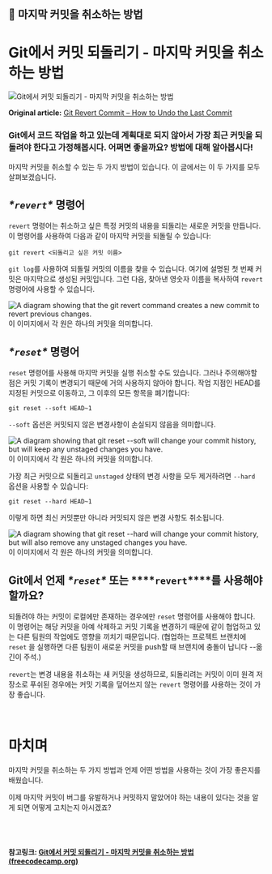 ## 🛟 마지막 커밋을 취소하는 방법

# Git에서 커밋 되돌리기 - 마지막 커밋을 취소하는 방법

![Git에서 커밋 되돌리기 - 마지막 커밋을 취소하는 방법](https://www.freecodecamp.org/korean/news/content/images/size/w2000/2022/11/pexels-siegfried-poepperl-8778445--1-.jpg)

**Original article:** [Git Revert Commit – How to Undo the Last Commit](https://www.freecodecamp.org/news/git-revert-commit-how-to-undo-the-last-commit/)

### Git에서 코드 작업을 하고 있는데 계획대로 되지 않아서 가장 최근 커밋을 되돌려야 한다고 가정해봅시다. 어쩌면 좋을까요? 방법에 대해 알아봅시다!

마지막 커밋을 취소할 수 있는 두 가지 방법이 있습니다. 이 글에서는 이 두 가지를 모두 살펴보겠습니다.

## ***\*`revert`\**** 명령어

`revert` 명령어는 취소하고 싶은 특정 커밋의 내용을 되돌리는 새로운 커밋을 만듭니다. 이 명령어를 사용하여 다음과 같이 마지막 커밋을 되돌릴 수 있습니다:

```
git revert <되돌리고 싶은 커밋 이름>
```

`git log`를 사용하여 되돌릴 커밋의 이름을 찾을 수 있습니다. 여기에 설명된 첫 번째 커밋은 마지막으로 생성된 커밋입니다. 그런 다음, 찾아낸 영숫자 이름을 복사하여 `revert` 명령어에 사용할 수 있습니다.

![A diagram showing that the git revert command creates a new commit to revert previous changes.](https://www.freecodecamp.org/news/content/images/2021/08/image-117.png)이 이미지에서 각 원은 하나의 커밋을 의미합니다.

## ***\*`reset`\**** 명령어

`reset` 명령어를 사용해 마지막 커밋을 실행 취소할 수도 있습니다. 그러나 주의해야할 점은 커밋 기록이 변경되기 때문에 거의 사용하지 않아야 합니다. 작업 지점인 HEAD를 지정된 커밋으로 이동하고, 그 이후의 모든 항목을 폐기합니다:

```
git reset --soft HEAD~1
```

`--soft` 옵션은 커밋되지 않은 변경사항이 손실되지 않음을 의미합니다.

![A diagram showing that git reset --soft will change your commit history, but will keep any unstaged changes you have.](https://www.freecodecamp.org/news/content/images/2022/08/git-reset-soft.png)이 이미지에서 각 원은 하나의 커밋을 의미합니다.

가장 최근 커밋으로 되돌리고 `unstaged` 상태의 변경 사항을 모두 제거하려면 `--hard` 옵션을 사용할 수 있습니다:

```
git reset --hard HEAD~1
```

이렇게 하면 최신 커밋뿐만 아니라 커밋되지 않은 변경 사항도 취소됩니다.

![A diagram showing that git reset --hard will change your commit history, but will also remove any unstaged changes you have.](https://www.freecodecamp.org/news/content/images/2021/08/image-112.png)이 이미지에서 각 원은 하나의 커밋을 의미합니다.

## Git에서 언제 ***\*`reset`\**** 또는 ***\*`revert`\****를 사용해야 할까요?

되돌려야 하는 커밋이 로컬에만 존재하는 경우에만 `reset` 명령어를 사용해야 합니다. 이 명령어는 해당 커밋을 아예 삭제하고 커밋 기록을 변경하기 때문에 같이 협업하고 있는 다른 팀원의 작업에도 영향을 끼치기 때문입니다. (협업하는 프로젝트 브랜치에 `reset` 을 실행하면 다른 팀원이 새로운 커밋을 push할 때 브랜치에 충돌이 납니다 --옮긴이 주석.)

`revert`는 변경 내용을 취소하는 새 커밋을 생성하므로, 되돌리려는 커밋이 이미 원격 저장소로 푸쉬된 경우에는 커밋 기록을 덮어쓰지 않는 `revert` 명령어를 사용하는 것이 가장 좋습니다.

<br>

# 마치며

마지막 커밋을 취소하는 두 가지 방법과 언제 어떤 방법을 사용하는 것이 가장 좋은지를 배웠습니다.

이제 마지막 커밋이 버그를 유발하거나 커밋하지 말았어야 하는 내용이 있다는 것을 알게 되면 어떻게 고치는지 아시겠죠?

<br>

<br>

#### 참고링크: [Git에서 커밋 되돌리기 - 마지막 커밋을 취소하는 방법 (freecodecamp.org)](https://www.freecodecamp.org/korean/news/giteseo-keomis-doedolrigi-majimag-keomiseul-cwisohaneun-bangbeob/)

<br>
